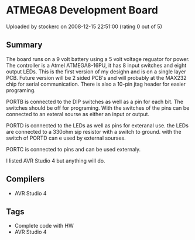 # ATMEGA8 Development Board

Uploaded by stockerc on 2008-12-15 22:51:00 (rating 0 out of 5)

## Summary

The board runs on a 9 volt battery using a 5 volt voltage reguator for power. The controller is a Atmel ATMEGA8-16PU, it has 8 input switches and eight output LEDs. This is the first version of my desighn and is on a single layer PCB. Future version will be 2 sided PCB's and will probably at the MAX232 chip for serial communication. There is also a 10-pin jtag header for easier programing.


PORTB is connected to the DIP switches as well as a pin for each bit. The switches should be off for programing. With the switches of the pins can be connected to an exteral sourse as either an input or output.


PORTD is connected to the LEDs as well as pins for exteranal use. the LEDs are connected to a 330ohm sip resistor with a switch to ground. with the switch of PORTD can e used by external sourses.


PORTC is connected to pins and can be used externaly.


I listed AVR Studio 4 but anything will do.

## Compilers

- AVR Studio 4

## Tags

- Complete code with HW
- AVR Studio 4
